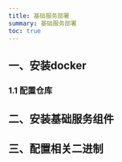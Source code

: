 ```yaml
--- 
title: 基础服务部署
summary: 基础服务部署
toc: true 
---
```


## 一、安装docker

### 1.1 配置仓库

## 二、安装基础服务组件

## 三、配置相关二进制
